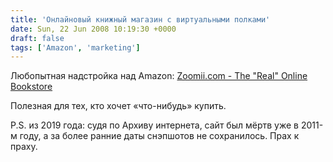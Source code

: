 ```yaml
---
title: 'Онлайновый книжный магазин с виртуальными полками'
date: Sun, 22 Jun 2008 10:19:30 +0000
draft: false
tags: ['Amazon', 'marketing']
---
```


Любопытная надстройка над Amazon: [Zoomii.com - The "Real" Online Bookstore](http://zoomii.com/#) 

Полезная для тех, кто хочет «что-нибудь» купить.

P.S. из 2019 года: судя по Архиву интернета, сайт был мёртв уже в 2011-м году, а за более ранние даты снэпшотов не сохранилось. Прах к праху.